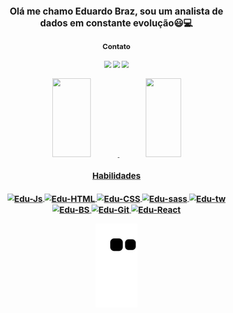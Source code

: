 <h2 align="center">Olá me chamo Eduardo Braz, sou um analista de dados em constante evolução😃💻</h2>
<h3 align="center">Contato<h3>
  
<div align="center"style="display: inline_block">
  <a href="https://www.linkedin.com/in/eduardo-s-8b0210161/" target="_blank"><img src="https://img.shields.io/badge/LinkedIn-0077B5?style=for-the-badge&logo=linkedin&logoColor=white" target="_blank"></a>
  <a href="mailto:esb1106@gmail.com" target="_blank"><img src="https://img.shields.io/badge/Gmail-D14836?style=for-the-badge&logo=gmail&logoColor=white" target="_blank"></a>
  <a href="https://wa.me/5511958464862" target="_blank"><img src="https://img.shields.io/badge/WhatsApp-25D366?style=for-the-badge&logo=whatsapp&logoColor=white" target="_blank"></a>
  </div>
  
<div align="center"><br>
  <a href="https://github.com/EduardoBraz1">
  <img width="41.9%" height="180em" src="https://github-readme-stats.vercel.app/api?username=EduardoBraz1&show_icons=true&theme=vue-dark&include_all_commits=true&count_private=true"/>
  <img width="40%" height="180em" src="https://github-readme-stats.vercel.app/api/top-langs/?username=EduardoBraz1&layout=compact&langs_count=7&theme=vue-dark"/>
</div>
  
<h3 align="center">Habilidades<h3>
  
<div align="center" style="display: inline_block">
  <img align="center" alt="Edu-Js" height="30" width="40" src="https://cdn.jsdelivr.net/gh/devicons/devicon/icons/javascript/javascript-original.svg"/>
  <img align="center" alt="Edu-HTML" height="30" width="40" src="https://cdn.jsdelivr.net/gh/devicons/devicon/icons/html5/html5-original.svg"/>
  <img align="center" alt="Edu-CSS" height="30" width="40" src="https://cdn.jsdelivr.net/gh/devicons/devicon/icons/css3/css3-original.svg"/>
  <img align="center" alt="Edu-sass" height="30" width="40" src="https://cdn.jsdelivr.net/gh/devicons/devicon/icons/sass/sass-original.svg" />
  <img align="center" alt="Edu-tw" height="30" width="40" src="https://cdn.jsdelivr.net/gh/devicons/devicon/icons/tailwindcss/tailwindcss-plain.svg" />
  <img align="center" alt="Edu-BS" height="30" width="40" src="https://cdn.jsdelivr.net/gh/devicons/devicon/icons/bootstrap/bootstrap-original.svg" />
  <img align="center" alt="Edu-Git" height="30" width="40" src="https://cdn.jsdelivr.net/gh/devicons/devicon/icons/git/git-original.svg" />  
  <img align="center" alt="Edu-React" height="30" width="40" src="https://cdn.jsdelivr.net/gh/devicons/devicon/icons/react/react-original.svg" />  
  
</div>
  
<div align="center">
  
  ![snake gif](https://github.com/EduardoBraz1/EduardoBraz1/blob/output/github-contribution-grid-snake.svg)
</div>
  
